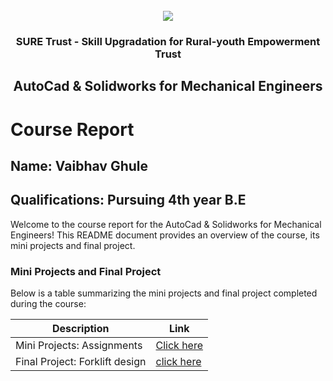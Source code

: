 <!-- PROJECT LOGO -->
<br />

<div align="center">
   <img src='https://user-images.githubusercontent.com/73131499/166115643-d3187f47-d38f-41b2-ae42-5ecbbc60de14.png' />


<h3 align="center">SURE Trust - Skill Upgradation for Rural-youth Empowerment Trust</h3>
  <h2>AutoCad & Solidworks for Mechanical Engineers</h2>
</div>

# Course Report

## Name: Vaibhav Ghule

## Qualifications: Pursuing 4th year B.E

Welcome to the course report for the AutoCad & Solidworks for Mechanical Engineers! This README document provides an overview of the course, its mini projects and final project.

### Mini Projects and Final Project

Below is a table summarizing the mini projects and final project completed during the course:

| Description                               | Link                                    |
|-------------------------------------------|-----------------------------------------|
| Mini Projects: Assignments     | [Click here](https://github.com/sure-trust/G6_Autocad/tree/main/Mini%20Projects/vaibhav)                         |
| Final Project: Forklift design     | [click here](https://github.com/sure-trust/G6_Autocad/tree/main/Final%20Capstone%20Project)                         |
